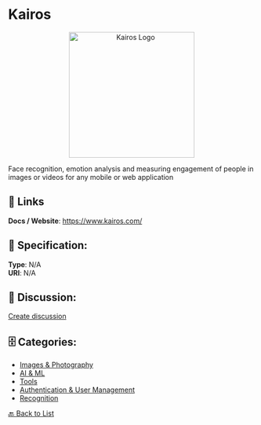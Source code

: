 # Kairos
<p align="center">
    <img width="256" src="https://raw.githubusercontent.com/apis-list/apis-list/main/apis/kairos/logo_256x256.png" alt="Kairos Logo"/>
</p>

Face recognition, emotion analysis and measuring engagement of people in images or videos for any mobile or web application

##  🔗 Links
**Docs / Website**: https://www.kairos.com/

## 🧬 Specification:
**Type**: N/A  
**URI**: N/A

## 💬 Discussion:
[Create discussion](https://github.com/apis-list/apis-list/discussions/new)

## 🗄️ Categories:
- [Images & Photography](https://github.com/apis-list/apis-list#images--photography)
- [AI & ML](https://github.com/apis-list/apis-list#ai--ml)
- [Tools](https://github.com/apis-list/apis-list#tools)
- [Authentication & User Management](https://github.com/apis-list/apis-list#authentication--user-management)
- [Recognition](https://github.com/apis-list/apis-list#recognition)




[🔙 Back to List](https://github.com/apis-list/apis-list)
